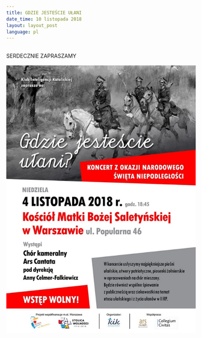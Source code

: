```yaml
---
title: GDZIE JESTEŚCIE UŁANI
date_time: 10 listopada 2018
layout: layout_post
language: pl
---
```

<br>
SERDECZNIE ZAPRASZAMY
<br>
<br>
<img src="/img/posters/Ulani_A3e_Plakat i Zaproszenie na koncert 04.11.2018a.jpg" alt="Gdzie jestescie ułani">
<br>
<br>




